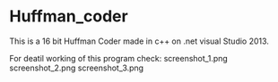 # Huffman_coder
This is a 16 bit Huffman Coder made in c++ on .net visual Studio 2013.


For deatil working of this program check:
screenshot_1.png
screenshot_2.png
screenshot_3.png
